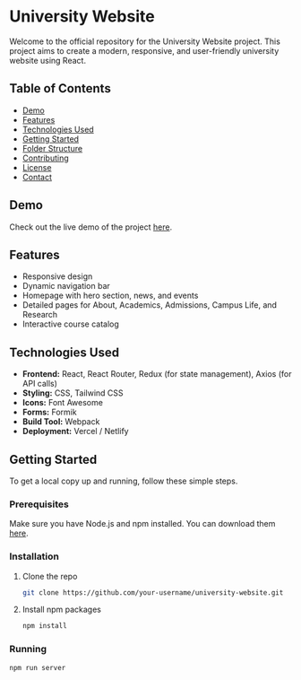 # University Website

Welcome to the official repository for the University Website project. This project aims to create a modern, responsive, and user-friendly university website using React.

## Table of Contents

- [Demo](#demo)
- [Features](#features)
- [Technologies Used](#technologies-used)
- [Getting Started](#getting-started)
- [Folder Structure](#folder-structure)
- [Contributing](#contributing)
- [License](#license)
- [Contact](#contact)

## Demo

Check out the live demo of the project [here](#).

## Features

- Responsive design
- Dynamic navigation bar
- Homepage with hero section, news, and events
- Detailed pages for About, Academics, Admissions, Campus Life, and Research
- Interactive course catalog

## Technologies Used

- **Frontend:** React, React Router, Redux (for state management), Axios (for API calls)
- **Styling:** CSS, Tailwind CSS
- **Icons:** Font Awesome
- **Forms:** Formik
- **Build Tool:** Webpack
- **Deployment:** Vercel / Netlify

## Getting Started

To get a local copy up and running, follow these simple steps.

### Prerequisites

Make sure you have Node.js and npm installed. You can download them [here](https://nodejs.org/).

### Installation

1. Clone the repo
   ```sh
   git clone https://github.com/your-username/university-website.git
2. Install npm packages 
   ```sh
   npm install

### Running 
   ```sh
   npm run server

